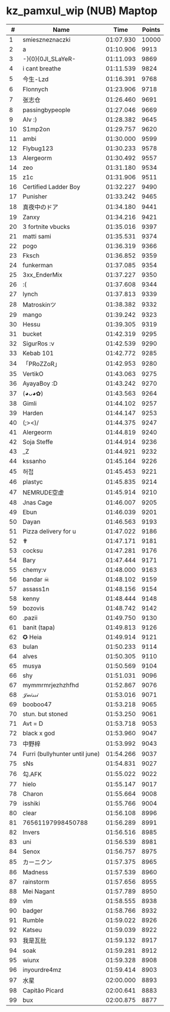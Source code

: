 # kz_pamxul_wip (NUB) Maptop

|  # | Name | Time | Points |
|-------------- | -------------- | -------------- | -------------- | 
| 1 | smieszneznaczki | 01:07.930 | 10000 | 
| 2 | a | 01:10.906 | 9913 | 
| 3 | -}{0}{0JI_SLaYeR- | 01:11.093 | 9869 | 
| 4 | i cant breathe | 01:11.539 | 9824 | 
| 5 | 今生-Lzd | 01:16.391 | 9768 | 
| 6 | Flonnych | 01:23.906 | 9718 | 
| 7 | 张志仓 | 01:26.460 | 9691 | 
| 8 | passingbypeople | 01:27.046 | 9669 | 
| 9 | Alv :) | 01:28.382 | 9645 | 
| 10 | S1mp2on | 01:29.757 | 9620 | 
| 11 | ambi | 01:30.000 | 9599 | 
| 12 | Flybug123 | 01:30.233 | 9578 | 
| 13 | Alergeorm | 01:30.492 | 9557 | 
| 14 | zeo | 01:31.180 | 9534 | 
| 15 | z1c | 01:31.906 | 9511 | 
| 16 | Certified Ladder Boy | 01:32.227 | 9490 | 
| 17 | Punisher | 01:33.242 | 9465 | 
| 18 | 真夜中のドア | 01:34.180 | 9441 | 
| 19 | Zanxy | 01:34.216 | 9421 | 
| 20 | 3 fortnite vbucks | 01:35.016 | 9397 | 
| 21 | matti sami | 01:35.531 | 9374 | 
| 22 | pogo | 01:36.319 | 9366 | 
| 23 | Fksch | 01:36.852 | 9359 | 
| 24 | funkerman | 01:37.085 | 9354 | 
| 25 | 3xx_EnderMix | 01:37.227 | 9350 | 
| 26 | :( | 01:37.608 | 9344 | 
| 27 | lynch | 01:37.813 | 9339 | 
| 28 | Matroskinツ | 01:38.382 | 9332 | 
| 29 | mango | 01:39.242 | 9323 | 
| 30 | Hessu | 01:39.305 | 9319 | 
| 31 | bucket | 01:42.319 | 9295 | 
| 32 | SigurRos :v | 01:42.539 | 9290 | 
| 33 | Kebab 101 | 01:42.772 | 9285 | 
| 34 | 「PRoZZoR」 | 01:42.953 | 9280 | 
| 35 | VertikO | 01:43.063 | 9275 | 
| 36 | AyayaBoy :D | 01:43.242 | 9270 | 
| 37 | (◕ᴗ◕✿) | 01:43.563 | 9264 | 
| 38 | Gimli | 01:44.102 | 9257 | 
| 39 | Harden | 01:44.147 | 9253 | 
| 40 | (;><)/ | 01:44.375 | 9247 | 
| 41 | Alergeorm | 01:44.819 | 9240 | 
| 42 | Soja Steffe | 01:44.914 | 9236 | 
| 43 | _Z | 01:44.921 | 9232 | 
| 44 | kssanho | 01:45.164 | 9226 | 
| 45 | 허접 | 01:45.453 | 9221 | 
| 46 | plastyc | 01:45.835 | 9214 | 
| 47 | NEMRUDE空虚 | 01:45.914 | 9210 | 
| 48 | Jnas Cage | 01:46.007 | 9205 | 
| 49 | Ebun | 01:46.039 | 9201 | 
| 50 | Dayan | 01:46.563 | 9193 | 
| 51 | Pizza delivery for u | 01:47.022 | 9186 | 
| 52 | ✟ | 01:47.171 | 9181 | 
| 53 | cocksu | 01:47.281 | 9176 | 
| 54 | Bary | 01:47.444 | 9171 | 
| 55 | chemy:v | 01:48.000 | 9163 | 
| 56 | bandar ☠ | 01:48.102 | 9159 | 
| 57 | assass1n | 01:48.156 | 9154 | 
| 58 | kenny | 01:48.444 | 9148 | 
| 59 | bozovis | 01:48.742 | 9142 | 
| 60 | .pazii | 01:49.750 | 9130 | 
| 61 | banit (tapa) | 01:49.813 | 9126 | 
| 62 | ✪ Heia | 01:49.914 | 9121 | 
| 63 | bulan | 01:50.233 | 9114 | 
| 64 | alves | 01:50.305 | 9110 | 
| 65 | musya | 01:50.569 | 9104 | 
| 66 | shy | 01:51.031 | 9096 | 
| 67 | mymmrmrjezhzhfhd | 01:52.867 | 9076 | 
| 68 | 𝒥𝓊𝒾𝓈𝓈𝒾 | 01:53.016 | 9071 | 
| 69 | booboo47 | 01:53.218 | 9065 | 
| 70 | stun. but stoned | 01:53.250 | 9061 | 
| 71 | Avt = D | 01:53.718 | 9053 | 
| 72 | black x god | 01:53.960 | 9047 | 
| 73 | 中野梓 | 01:53.992 | 9043 | 
| 74 | Furri (bullyhunter until june) | 01:54.266 | 9037 | 
| 75 | sNs | 01:54.831 | 9027 | 
| 76 | 勾.AFK | 01:55.022 | 9022 | 
| 77 | hielo | 01:55.147 | 9017 | 
| 78 | Charon | 01:55.664 | 9008 | 
| 79 | isshiki | 01:55.766 | 9004 | 
| 80 | clear | 01:56.108 | 8996 | 
| 81 | 76561197998450788 | 01:56.289 | 8991 | 
| 82 | Invers | 01:56.516 | 8985 | 
| 83 | uni | 01:56.539 | 8981 | 
| 84 | Senox | 01:56.757 | 8975 | 
| 85 | カーニクン | 01:57.375 | 8965 | 
| 86 | Madness | 01:57.539 | 8960 | 
| 87 | rainstorm | 01:57.656 | 8955 | 
| 88 | Mei Nagant | 01:57.789 | 8950 | 
| 89 | vlm | 01:58.555 | 8938 | 
| 90 | badger | 01:58.766 | 8932 | 
| 91 | Rumble | 01:59.022 | 8926 | 
| 92 | Katseu | 01:59.039 | 8922 | 
| 93 | 我是瓦批 | 01:59.132 | 8917 | 
| 94 | soak | 01:59.281 | 8912 | 
| 95 | wiunx | 01:59.328 | 8908 | 
| 96 | inyourdre4mz | 01:59.414 | 8903 | 
| 97 | 水星 | 02:00.000 | 8893 | 
| 98 | Capitão Picard | 02:00.641 | 8883 | 
| 99 | bux | 02:00.875 | 8877 | 

